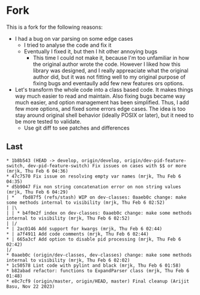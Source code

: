 # Fork

This is a fork for the following reasons:

* I had a bug on var parsing on some edge cases
    * I tried to analyse the code and fix it
    * Eventually I fixed it, but then I hit other annoying bugs
        * This time I could not make it, because I'm too unfamiliar in how the original 
        author wrote the code. However I liked how this library was designed, and I really appreaciate
        what the original author did, but it was not fitting well to my original purpose of fixing
        bugs and eventaully add few new features ors options.
* Let's transform the whole code into a class based code. It makes things way much easier
    to read and maintain. Also fixing bugs became way much easier, and option management has been simplified.
    Thus, I add few more options, and fixed some errors edge cases. The idea is too stay around original
    shell behavior (ideally POSIX or later), but it need to be more tested to validate.
    * Use git diff to see patches and differences


## Last 
```
* 1b8b543 (HEAD -> develop, origin/develop, origin/dev-pid-feature-switch, dev-pid-feature-switch) Fix issues on cases with $$ or more (mrjk, Thu Feb 6 04:36)
* 47c7570 Fix issue on resolving empty var names (mrjk, Thu Feb 6 04:35)
* d5b9047 Fix non string concatenation error on non string values (mrjk, Thu Feb 6 04:29)
| *   fbd87f5 (refs/stash) WIP on dev-classes: 0aaeb0c change: make some methods internal to visibility (mrjk, Thu Feb 6 02:52)
| |\
| | * b4f0e2f index on dev-classes: 0aaeb0c change: make some methods internal to visibility (mrjk, Thu Feb 6 02:52)
| |/
* | 2ac0146 Add support for kwargs (mrjk, Thu Feb 6 02:44)
* | a7f4911 Add code comments (mrjk, Thu Feb 6 02:44)
* | 665a3cf Add option to disable pid processing (mrjk, Thu Feb 6 02:42)
|/
* 0aaeb0c (origin/dev-classes, dev-classes) change: make some methods internal to visibility (mrjk, Thu Feb 6 02:02)
* 1c50578 Lint code with pylint and black (mrjk, Thu Feb 6 01:58)
* b82abad refactor: functions to ExpandParser class (mrjk, Thu Feb 6 01:48)
* e8c7cf9 (origin/master, origin/HEAD, master) Final cleanup (Arijit Basu, Nov 22 2023)
```
